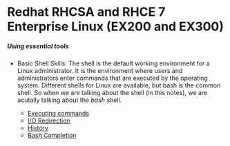 # Redhat RHCSA and RHCE 7 Enterprise Linux (EX200 and EX300)

##### Using essential tools

- Basic Shell Skills: The shell is the default working environment for a Linux administrator. It is the environment where users and administrators enter commands that are executed by the operating system. Different shells for Linux are available, but bash is the common shell. So when we are talking about the shell (in this notes), we are acutally talking about the *bash* shell.

    - [Executing commands](102-using-essential-tools/executing-command.md)
    - [I/O Redirection](102-using-essential-tools/io-redirection.md)
    - [History](102-using-essential-tools/history.md)
    - [Bash Completion](102-using-essential-tools/bash-completion.md)